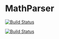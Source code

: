 # MathParser

[![Build Status](https://dev.azure.com/be-value/Mathparser-OLD/_apis/build/status/be-value.MathParser-Old)](https://dev.azure.com/be-value/Mathparser-OLD/_build/latest?definitionId=10)

[![Build Status](https://dev.azure.com/be-value/Mathparser-OLD/_apis/build/status/Mathparser-OLD-ASP.NET-CI%20(1))](https://dev.azure.com/be-value/Mathparser-OLD/_build/latest?definitionId=12)
